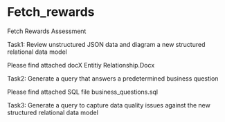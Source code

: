 # Fetch_rewards
Fetch Rewards Assessment


Task1: Review unstructured JSON data and diagram a new structured relational data model

Please find attached docX Entitiy Relationship.Docx

Task2: Generate a query that answers a predetermined business question

Please find attached SQL file business_questions.sql

Task3: Generate a query to capture data quality issues against the new structured relational data model


